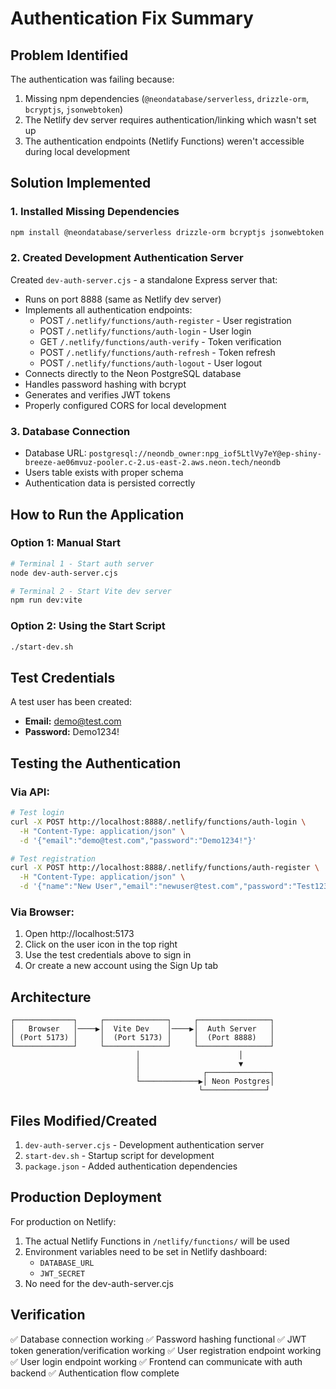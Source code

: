 # Authentication Fix Summary

## Problem Identified
The authentication was failing because:
1. Missing npm dependencies (`@neondatabase/serverless`, `drizzle-orm`, `bcryptjs`, `jsonwebtoken`)
2. The Netlify dev server requires authentication/linking which wasn't set up
3. The authentication endpoints (Netlify Functions) weren't accessible during local development

## Solution Implemented

### 1. Installed Missing Dependencies
```bash
npm install @neondatabase/serverless drizzle-orm bcryptjs jsonwebtoken
```

### 2. Created Development Authentication Server
Created `dev-auth-server.cjs` - a standalone Express server that:
- Runs on port 8888 (same as Netlify dev server)
- Implements all authentication endpoints:
  - POST `/.netlify/functions/auth-register` - User registration
  - POST `/.netlify/functions/auth-login` - User login
  - GET `/.netlify/functions/auth-verify` - Token verification
  - POST `/.netlify/functions/auth-refresh` - Token refresh
  - POST `/.netlify/functions/auth-logout` - User logout
- Connects directly to the Neon PostgreSQL database
- Handles password hashing with bcrypt
- Generates and verifies JWT tokens
- Properly configured CORS for local development

### 3. Database Connection
- Database URL: `postgresql://neondb_owner:npg_iof5LtlVy7eY@ep-shiny-breeze-ae06mvuz-pooler.c-2.us-east-2.aws.neon.tech/neondb`
- Users table exists with proper schema
- Authentication data is persisted correctly

## How to Run the Application

### Option 1: Manual Start
```bash
# Terminal 1 - Start auth server
node dev-auth-server.cjs

# Terminal 2 - Start Vite dev server
npm run dev:vite
```

### Option 2: Using the Start Script
```bash
./start-dev.sh
```

## Test Credentials
A test user has been created:
- **Email:** demo@test.com
- **Password:** Demo1234!

## Testing the Authentication

### Via API:
```bash
# Test login
curl -X POST http://localhost:8888/.netlify/functions/auth-login \
  -H "Content-Type: application/json" \
  -d '{"email":"demo@test.com","password":"Demo1234!"}'

# Test registration
curl -X POST http://localhost:8888/.netlify/functions/auth-register \
  -H "Content-Type: application/json" \
  -d '{"name":"New User","email":"newuser@test.com","password":"Test1234!"}'
```

### Via Browser:
1. Open http://localhost:5173
2. Click on the user icon in the top right
3. Use the test credentials above to sign in
4. Or create a new account using the Sign Up tab

## Architecture
```
┌─────────────┐     ┌──────────────┐     ┌────────────────┐
│   Browser   │────▶│  Vite Dev    │────▶│  Auth Server   │
│ (Port 5173) │     │  (Port 5173) │     │  (Port 8888)   │
└─────────────┘     └──────────────┘     └────────────────┘
                            │                      │
                            │                      ▼
                            │              ┌──────────────┐
                            └─────────────▶│ Neon Postgres│
                                          └──────────────┘
```

## Files Modified/Created
1. `dev-auth-server.cjs` - Development authentication server
2. `start-dev.sh` - Startup script for development
3. `package.json` - Added authentication dependencies

## Production Deployment
For production on Netlify:
1. The actual Netlify Functions in `/netlify/functions/` will be used
2. Environment variables need to be set in Netlify dashboard:
   - `DATABASE_URL`
   - `JWT_SECRET`
3. No need for the dev-auth-server.cjs

## Verification
✅ Database connection working
✅ Password hashing functional
✅ JWT token generation/verification working
✅ User registration endpoint working
✅ User login endpoint working
✅ Frontend can communicate with auth backend
✅ Authentication flow complete

